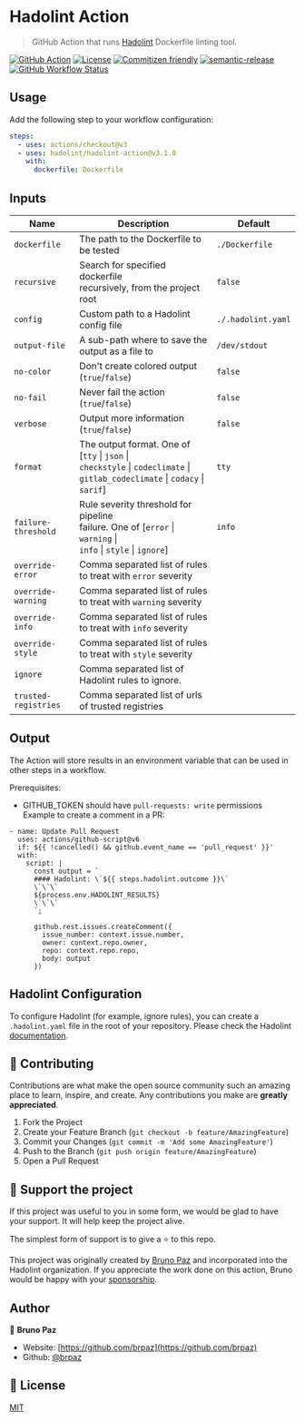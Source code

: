 # Hadolint Action

> GitHub Action that runs [Hadolint](https://github.com/hadolint/hadolint) Dockerfile linting tool.

[![GitHub Action](https://img.shields.io/badge/GitHub-Action-blue?style=for-the-badge)](https://github.com/features/actions)
[![License](https://img.shields.io/badge/License-MIT-yellow.svg?style=for-the-badge)](LICENSE)
[![Commitizen friendly](https://img.shields.io/badge/commitizen-friendly-brightgreen.svg?style=for-the-badge)](http://commitizen.github.io/cz-cli/)
[![semantic-release](https://img.shields.io/badge/%20%20%F0%9F%93%A6%F0%9F%9A%80-semantic--release-e10079.svg?style=for-the-badge)](https://github.com/semantic-release/semantic-release?style=for-the-badge)
[![GitHub Workflow Status](https://img.shields.io/github/actions/workflow/status/hadolint/hadolint-action/ci.yml?branch=master&style=for-the-badge)](https://github.com/hadolint/hadolint-action/action)


## Usage

Add the following step to your workflow configuration:

```yml
steps:
  - uses: actions/checkout@v3
  - uses: hadolint/hadolint-action@v3.1.0
    with:
      dockerfile: Dockerfile
```

## Inputs

| Name                 | Description                                                                                                                             | Default            |
|----------------------|-----------------------------------------------------------------------------------------------------------------------------------------|--------------------|
| `dockerfile`         | The path to the Dockerfile to be tested                                                                                                 | `./Dockerfile`     |
| `recursive`          | Search for specified dockerfile </br> recursively, from the project root                                                                | `false`            |
| `config`             | Custom path to a Hadolint config file                                                                                                   | `./.hadolint.yaml` |
| `output-file`        | A sub-path where to save the </br> output as a file to                                                                                  | `/dev/stdout`      |
| `no-color`           | Don't create colored output (`true`/`false`)                                                                                            | `false`            |
| `no-fail`            | Never fail the action (`true`/`false`)                                                                                                  | `false`            |
| `verbose`            | Output more information (`true`/`false`)                                                                                                | `false`            |
| `format`             | The output format. One of [`tty` \| `json` \| </br> `checkstyle` \| `codeclimate` \| </br> `gitlab_codeclimate` \| `codacy` \| `sarif`] | `tty`              |
| `failure-threshold`  | Rule severity threshold for pipeline </br> failure. One of [`error` \| `warning` \| </br>  `info` \| `style` \| `ignore`]               | `info`             |
| `override-error`     | Comma separated list of rules to treat with `error` severity                                                                            |                    |
| `override-warning`   | Comma separated list of rules to treat with `warning` severity                                                                          |                    |
| `override-info`      | Comma separated list of rules to treat with `info` severity                                                                             |                    |
| `override-style`     | Comma separated list of rules to treat with `style` severity                                                                            |                    |
| `ignore`             | Comma separated list of Hadolint rules to ignore.                                                                                       | <none>             |
| `trusted-registries` | Comma separated list of urls of trusted registries                                                                                      |                    |

## Output

The Action will store results in an environment variable that can be used in other steps in a workflow.

Prerequisites:
- GITHUB_TOKEN should have `pull-requests: write` permissions
Example to create a comment in a PR:

```
- name: Update Pull Request
  uses: actions/github-script@v6
  if: ${{ !cancelled() && github.event_name == 'pull_request' }}'
  with:
    script: |
      const output = `
      #### Hadolint: \`${{ steps.hadolint.outcome }}\`
      \`\`\`
      ${process.env.HADOLINT_RESULTS}
      \`\`\`
      `;

      github.rest.issues.createComment({
        issue_number: context.issue.number,
        owner: context.repo.owner,
        repo: context.repo.repo,
        body: output
      })
```

## Hadolint Configuration

To configure Hadolint (for example, ignore rules), you can create a `.hadolint.yaml` file in the root of your repository. Please check the Hadolint [documentation](https://github.com/hadolint/hadolint#configure).

## 🤝 Contributing

Contributions are what make the open source community such an amazing place to learn, inspire, and create. Any contributions you make are **greatly appreciated**.

1. Fork the Project
2. Create your Feature Branch (`git checkout -b feature/AmazingFeature`)
3. Commit your Changes (`git commit -m 'Add some AmazingFeature'`)
4. Push to the Branch (`git push origin feature/AmazingFeature`)
5. Open a Pull Request

## 💛 Support the project

If this project was useful to you in some form, we would be glad to have your support. It will help keep the project alive.

The simplest form of support is to give a ⭐️ to this repo.

This project was originally created by [Bruno Paz](https://github.com/sponsors/brpaz) and incorporated into the Hadolint organization. If you appreciate the work done on this action, Bruno would be happy with your [sponsorship](https://github.com/sponsors/brpaz).

## Author

👤 **Bruno Paz**

* Website: [https://github.com/brpaz](https://github.com/brpaz)
* Github: [@brpaz](https://github.com/brpaz)

## 📝 License

[MIT](LICENSE)
